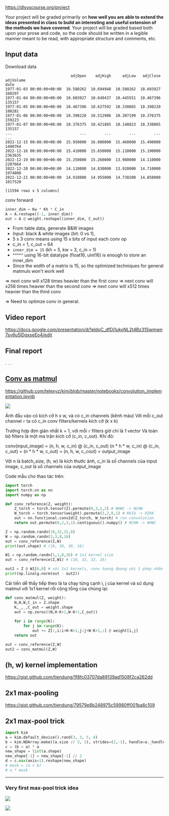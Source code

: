 https://dlsyscourse.org/project

Your project will be graded primarily on __how well you are able to extend the ideas presented in class to build an interesting and useful extension of the methods we have covered__. Your project will be graded based both upon your prose and code, so the code should be written in a legible manner meant to be read, with appropriate structure and comments, etc.

## Input data

Download data
```
                             adjOpen    adjHigh     adjLow   adjClose  adjVolume
date
1977-01-03 00:00:00+00:00  10.580262  10.694948  10.580262  10.603927     160297
1977-01-04 00:00:00+00:00  10.603927  10.649437  10.445551  10.467396     135157
1977-01-05 00:00:00+00:00  10.467396  10.627592  10.330865  10.398220     180281
1977-01-06 00:00:00+00:00  10.398220  10.512906  10.307199  10.376375     159223
1977-01-07 00:00:00+00:00  10.376375  10.421885  10.148823  10.330865     135157
...                              ...        ...        ...        ...        ...
2022-12-15 00:00:00+00:00  15.950000  16.000000  15.460000  15.490000    1490764
2022-12-16 00:00:00+00:00  15.410000  15.650000  15.110000  15.190000    2363635
2022-12-19 00:00:00+00:00  15.250000  15.260000  13.980000  14.110000    2207664
2022-12-20 00:00:00+00:00  14.110000  14.830000  13.920000  14.710000    1974800
2022-12-21 00:00:00+00:00  14.910000  14.955000  14.730200  14.850000    1017520

[11594 rows x 5 columns]
```

conv forward
```py
inner_dim = Kw * Kh * C_in
A = A.reshape((-1, inner_dim))
out = A @ weight.reshape((inner_dim, C_out))
```

- From table data, generate B&W images
- Input: black & white images (bit: 0 vs 1), 
- 5 x 3 conv means using 15 x bits of input each conv op
- c_in = 1, c_out = 64
- `inner_dim = 15` (kh = 5, kw = 3, c_in = 1)
- ^^^^^ using 16-bit datatype (float16, uint16) is enough to store an inner_dim
- Since the width of a matrix is 15, so the optimized techniques for general matmuls won't work well

=> next conv will x128 times heavier than the first conv
=> next conv will x256 times heavier than the second conv
=> next conv will x512 times heavier than the third conv

=> Need to optimze conv in general.


## Video report
https://docs.google.com/presentation/d/1eldoC_dfDi1ukoNL2t4Bz31Swmwn7sv6u5lDqxseEo4/edit

## Final report

. . .


## [Conv as matmul](https://youtu.be/7kclgMIcMq0?t=1581)

https://github.com/telexyz/kim/blob/master/notebooks/convolution_implementation.ipynb

![](files/conv-as-matmul.png)

Ảnh đầu vào có kích cỡ h x w, và có c_in channels (kênh màu)
Với mỗi c_out channel `r` ta có c_in conv filters/kernels kích cỡ (k x k)

Trường hợp đơn giản nhất k = 1, với mỗi `r` filters giờ chỉ là 1 vector
Và toàn bộ filters là một ma trận kích cỡ (c_in, c_out). Khi đó:

conv(input_image) = 
(n, h, w, c_in) @ (c_in, c_out)
(n * h * w, c_in) @ (c_in, c_out) = 
(n * h * w, c_out) =
(n, h, w, c_cout) =
output_image

Với n là batch_size, (h, w) là kích thước ảnh, 
c_in là số channels của input image, c_out là số channels của output_image

Code mẫu cho thao tác trên:
```py
import torch
import torch.nn as nn
import numpy as np

def conv_reference(Z, weight):
    Z_torch = torch.tensor(Z).permute(0,3,1,2) # NHWC -> NCHW 
    W_torch = torch.tensor(weight).permute(3,2,0,1) # KKIO -> OIKK
    out = nn.functional.conv2d(Z_torch, W_torch) # run convolution
    return out.permute(0,2,3,1).contiguous().numpy() # NCHW -> NHWC

Z = np.random.randn(10,32,32,8)
W = np.random.randn(3,3,8,16)
out = conv_reference(Z,W)
print(out.shape) # (10, 30, 30, 16)

W1 = np.random.randn(1,1,8,16) # 1x1 kernel size
out = conv_reference(Z,W1) # (10, 32, 32, 16)

out2 = Z @ W1[0,0] # với 1x1 kernels, conv tương đương với 1 phép nhân ma trận
print(np.linalg.norm(out - out2))
```

Cải tiến dễ thấy tiếp theo là ta chạy từng cạnh i, j của kernel và sử dụng matmul với 1x1 kernel rồi cộng tổng của chúng lại:
```py
def conv_matmul(Z, weight):
    N,H,W,C_in = Z.shape
    K,_,_,C_out = weight.shape
    out = np.zeros((N,H-K+1,W-K+1,C_out))
    
    for i in range(K):
        for j in range(K):
            out += Z[:,i:i+H-K+1,j:j+W-K+1,:] @ weight[i,j]
    return out

out = conv_reference(Z,W)
out2 = conv_matmul(Z,W)
```
## (h, w) kernel implementation
https://gist.github.com/tiendung/1f8fc03707da89139ad1508f2ca262dd

## 2x1 max-pooling
https://gist.github.com/tiendung/79579e8b248975c59980ff001ba6c109

## 2x1 max-pool trick
```py
import kim
a = kim.default_device().rand(3, 3, 5, 4)
b = kim.NDArray.make((a.size // 2, 2), strides=(2,-1), handle=a._handle, offset=a._offset + 1)
c = (b < a) * a
new_shape = list(a.shape)
new_shape[-1] = new_shape[-1] // 2
d = c.max(axis=1).reshape(new_shape)
# mask = (a > b)
# a * mask
```

- - -

### Very first max-pool trick idea

![](files/project1.jpg)

![](files/project2.jpg)